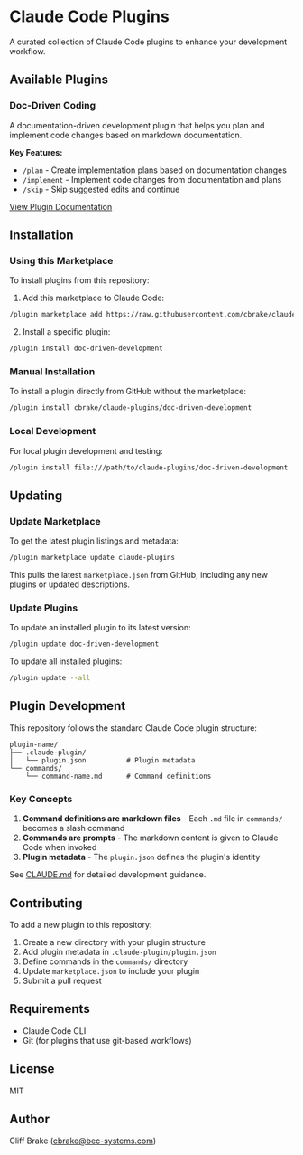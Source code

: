 # Claude Code Plugins

A curated collection of Claude Code plugins to enhance your development workflow.

## Available Plugins

### Doc-Driven Coding

A documentation-driven development plugin that helps you plan and implement code changes based on markdown documentation.

**Key Features:**
- `/plan` - Create implementation plans based on documentation changes
- `/implement` - Implement code changes from documentation and plans
- `/skip` - Skip suggested edits and continue

[View Plugin Documentation](./doc-driven-development/README.md)

## Installation

### Using this Marketplace

To install plugins from this repository:

1. Add this marketplace to Claude Code:
```bash
/plugin marketplace add https://raw.githubusercontent.com/cbrake/claude-plugins/main/marketplace.json
```

2. Install a specific plugin:
```bash
/plugin install doc-driven-development
```

### Manual Installation

To install a plugin directly from GitHub without the marketplace:

```bash
/plugin install cbrake/claude-plugins/doc-driven-development
```

### Local Development

For local plugin development and testing:

```bash
/plugin install file:///path/to/claude-plugins/doc-driven-development
```

## Updating

### Update Marketplace

To get the latest plugin listings and metadata:

```bash
/plugin marketplace update claude-plugins
```

This pulls the latest `marketplace.json` from GitHub, including any new plugins or updated descriptions.

### Update Plugins

To update an installed plugin to its latest version:

```bash
/plugin update doc-driven-development
```

To update all installed plugins:

```bash
/plugin update --all
```

## Plugin Development

This repository follows the standard Claude Code plugin structure:

```
plugin-name/
├── .claude-plugin/
│   └── plugin.json          # Plugin metadata
└── commands/
    └── command-name.md      # Command definitions
```

### Key Concepts

1. **Command definitions are markdown files** - Each `.md` file in `commands/` becomes a slash command
2. **Commands are prompts** - The markdown content is given to Claude Code when invoked
3. **Plugin metadata** - The `plugin.json` defines the plugin's identity

See [CLAUDE.md](./CLAUDE.md) for detailed development guidance.

## Contributing

To add a new plugin to this repository:

1. Create a new directory with your plugin structure
2. Add plugin metadata in `.claude-plugin/plugin.json`
3. Define commands in the `commands/` directory
4. Update `marketplace.json` to include your plugin
5. Submit a pull request

## Requirements

- Claude Code CLI
- Git (for plugins that use git-based workflows)

## License

MIT

## Author

Cliff Brake (cbrake@bec-systems.com)
